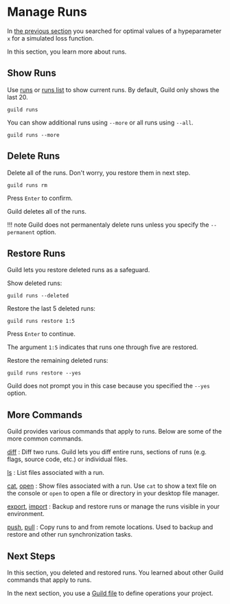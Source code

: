 # Manage Runs

In [the previous section](optimize.md) you searched for optimal values
of a hypeparameter `x` for a simulated loss function.

In this section, you learn more about runs.

## Show Runs

Use [runs](cmd:runs) or [runs list](cmd:runs-list) to show current
runs. By default, Guild only shows the last 20.

``` command
guild runs
```

You can show additional runs using `--more` or all runs using `--all`.

``` command
guild runs --more
```

## Delete Runs

Delete all of the runs. Don't worry, you restore them in next step.

``` command
guild runs rm
```

Press `Enter` to confirm.

Guild deletes all of the runs.

!!! note
    Guild does not permanentaly delete runs unless you specify
    the `--permanent` option.

## Restore Runs

Guild lets you restore deleted runs as a safeguard.

Show deleted runs:

``` command
guild runs --deleted
```

Restore the last 5 deleted runs:

``` command
guild runs restore 1:5
```

Press `Enter` to continue.

The argument `1:5` indicates that runs one through five are restored.

Restore the remaining deleted runs:

``` command
guild runs restore --yes
```

Guild does not prompt you in this case because you specified the
`--yes` option.

## More Commands

Guild provides various commands that apply to runs. Below are some of
the more common commands.

[diff](cmd:diff)
: Diff two runs. Guild lets you diff entire runs, sections of runs
  (e.g. flags, source code, etc.) or individual files.

[ls](cmd:ls)
: List files associated with a run.

[cat](cmd:cat), [open](cmd:open)
: Show files associated with a run. Use `cat` to show a text file on
  the console or `open` to open a file or directory in your desktop
  file manager.

[export](cmd:export), [import](cmd:import)
: Backup and restore runs or manage the runs visible in your
  environment.

[push](cmd:push), [pull](cmd:pull)
: Copy runs to and from remote locations. Used to backup and restore
  and other run synchronization tasks.

## Next Steps

In this section, you deleted and restored runs. You learned about
other Guild commands that apply to runs.

In the next section, you use a [Guild file](ref:guildfile) to define
operations your project.
